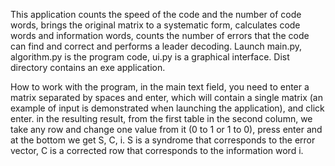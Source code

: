 This application counts the speed of the code and the number of code words,
brings the original matrix to a systematic form, calculates code words and information words,
counts the number of errors that the code can find and correct and performs a leader decoding.
Launch main.py, algorithm.py is the program code, ui.py is a graphical interface. Dist directory contains an exe application.

How to work with the program, in the main text field, you need to enter a matrix separated by spaces and enter,
which will contain a single matrix (an example of input is demonstrated when launching the application),
and click enter. in the resulting result, from the first table in the second column,
we take any row and change one value from it (0 to 1 or 1 to 0), press enter and at the bottom we get S, C, i.
S is a syndrome that corresponds to the error vector, C is a corrected row that corresponds to the information word i.

